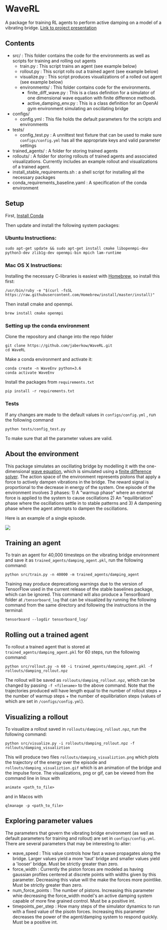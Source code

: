 # WaveRL
A package for training RL agents to perform active damping on a model of a vibrating bridge.  [Link to project presentation](https://docs.google.com/presentation/d/11RFd_cj0aX3AAjNP0hrgOwF8einq7tsvyfX5sfljVik/edit?usp=sharing)

## Contents
* src/ :  This folder contains the code for the environments as well as scripts for training and rolling out agents
	* train.py :  This script trains an agent (see example below)
	* rollout.py : This script rolls out a trained agent (see example below)
	* visualize.py : This script produces visualizations of a rolled out agent (see example below)
	* environments/ : This folder contains code for the environments.
		* finite_diff_wave.py : This is a class definition for a simulator of one dimensional wave equation with finite difference methods.
		* active_damping_env.py : This is a class definition for an OpenAI gym environment simulating an oscillating bridge
* configs/
	* config.yml : This file holds the default parameters for the scripts and environments
* tests/
	* config_test.py :  A unnittest test fixture that can be used to make sure `configs/config.yml` has all the appropriate keys and valid parameter settings
* trained_agents/ : A folder for storing trained agents
* rollouts/ : A folder for storing rollouts of trained agents and associated visualizations.  Currently includes an example rollout and visualizations of a trained agent.
* install_stable_requirements.sh : a shell script for installing all the necessary packages
* conda_requirements_baseline.yaml : A specification of the conda environment

## Setup
First, [Install Conda](https://docs.conda.io/projects/conda/en/latest/user-guide/install/)

Then update and install the following system packages:

### Ubuntu Instructions:
```
sudo apt-get update && sudo apt-get install cmake libopenmpi-dev python3-dev zlib1g-dev openmpi-bin mpich lam-runtime
```
### Mac OS X Instructions:
Installing the necessary C-libraries is easiest with [Homebrew](https://brew.sh/), so install this first:
```
/usr/bin/ruby -e "$(curl -fsSL https://raw.githubusercontent.com/Homebrew/install/master/install)"
```
Then install cmake and openmpi.
```
brew install cmake openmpi
```
### Setting up the conda environment

Clone the repository and change into the repo folder
```
git clone https://github.com/jaberkow/WaveRL.git
cd WaveRL
```

Make a conda environment and activate it:

```
conda create -n WaveEnv python=3.6
conda activate WaveEnv
```
Install the packages from `requirements.txt`

```
pip install -r requirements.txt
```
### Tests

If any changes are made to the default values in `configs/config.yml` , run the following command

```
python tests/config_test.py
```
To make sure that all the parameter values are valid.

## About the environment

This package simulates an oscillating bridge by modelling it with the one-dimensional [wave equation](https://en.wikipedia.org/wiki/Wave_equation), which is simulated using a [finite difference solver](https://en.wikipedia.org/wiki/Finite_difference_method).  The action space of the environment represents pistons that apply a force to actively dampen vibrations in the bridge.  The reward signal is proportional to the decrease in energy of the system.  One episode of the environment involves 3 phases:  1) A "warmup phase" where an external force is applied to the system to cause oscillations 2) An "equilibriation" phase where the oscillations settle in to stable patterns and 3) A dampening phase where the agent attempts to dampen the oscillations.

Here is an example of a single episode.

![](rollouts/example_visualization.gif)

## Training an agent

To train an agent for 40,000 timesteps on the vibrating bridge environment and save it as `trained_agents/damping_agent.pkl`, run the following command:

```
python src/train.py -n 40000 -m trained_agents/damping_agent
```
Training may produce deprecationg warnings due to the version of TensorFlow used in the current release of the stable baselines package, which can be ignored.  This command will also produce a TensorBoard folder at `/tensorboard_log` that can be visualized by running the following command from the same directory and following the instructions in the terminal:

```
tensorboard --logdir tensorboard_log/
```
## Rolling out a trained agent

To rollout a trained agent that is stored at `trained_agents/damping_agent.pkl` for 60 steps, run the following command:

```
python src/rollout.py -n 60 -i trained_agents/damping_agent.pkl -f rollouts/damping_rollout.npz
```

The rollout will be saved as `rollouts/damping_rollout.npz`, which can be changed by passing `-f <filename>` to the above command.  Note that the trajectories produced will have length equal to the number of rollout steps + the number of warmup steps + the number of equilibriation steps (values of which are set in `/configs/config.yml`).

## Visualizing a rollout

To visualize a rollout saved in `rollouts/damping_rollout.npz`, run the following command:

```
python src/visualize.py -i rollouts/damping_rollout.npz -f rollouts/damping_visualiztion
```

This will produce two files `rollouts/damping_visualiztion.png` which plots the trajectory of the energy over the episode and `rollouts/damping_visualiztion.gif` which is an animation of the bridge and the impulse force.  The visualizations, png or gif, can be viewed from the command line in linux with

```
animate <path_to_file>
```
and in Macos with

```
qlmanage -p <path_to_file>
```

## Exploring parameter values

The parameters that govern the vibrating bridge environment (as well as default parameters for training and rollout) are set in `configs/config.yml`.  There are several parameters that may be interesting to alter:

* wave_speed :  This value controls how fast a wave propagates along the bridge.  Larger values yield a more 'taut' bridge and smaller values yield a 'looser' bridge.  Must be strictly greater than zero.
* force_width :  Currently the piston forces are modeled as having gaussian profiles centered at discrete points with widths given by this parameter.  Decreasing this value will the make the forces more pointlike.  Must be strictly greater than zero.
* num_force_points :  The number of pistons.  Increasing this parameter whie decreasing the force_width model's an active damping system capable of more fine grained control.  Must be a positive int.
* timepoints_per_step : How many steps of the simulator dynamics to run with a fixed value of the pisotn forces.  Increasing this parameter decreases the power of the agent/damping system to respond quickly.  Must be a positive int.
